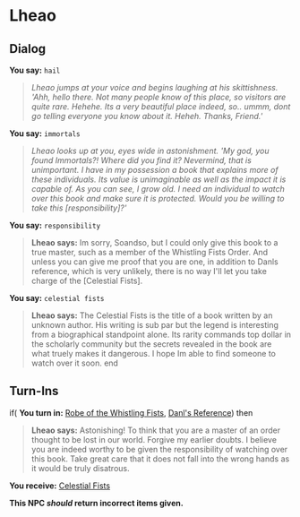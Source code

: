 # Lheao
## Dialog

**You say:** `hail`



>*Lheao jumps at your voice and begins laughing at his skittishness. 'Ahh, hello there. Not many people know of this place, so visitors are quite rare. Hehehe. Its a very beautiful place indeed, so.. ummm, dont go telling everyone you know about it. Heheh. Thanks, Friend.'*

**You say:** `immortals`






>*Lheao looks up at you, eyes wide in astonishment. 'My god, you found Immortals?! Where did you find it? Nevermind, that is unimportant. I have in my possession a book that explains more of these individuals. Its value is unimaginable as well as the impact it is capable of. As you can see, I grow old. I need an individual to watch over this book and make sure it is protected. Would you be willing to take this [responsibility]?'*

**You say:** `responsibility`






>**Lheao says:** Im sorry, Soandso, but I could only give this book to a true master, such as a member of the Whistling Fists Order. And unless you can give me proof that you are one, in addition to Danls reference, which is very unlikely, there is no way I'll let you take charge of the [Celestial Fists].

**You say:** `celestial fists`






>**Lheao says:** The Celestial Fists is the title of a book written by an unknown author. His writing is sub par but the legend is interesting from a biographical standpoint alone. Its rarity commands top dollar in the scholarly community but the secrets revealed in the book are what truely makes it dangerous. I hope Im able to find someone to watch over it soon.
end

## Turn-Ins





if( **You turn in:** [Robe of the Whistling Fists](/item/12970), [Danl's Reference](/item/1682)) then





>**Lheao says:** Astonishing! To think that you are a master of an order thought to be lost in our world. Forgive my earlier doubts. I believe you are indeed worthy to be given the responsibility of watching over this book. Take great care that it does not fall into the wrong hands as it would be truly disatrous.





 **You receive:**  [Celestial Fists](/item/1683) 

**This NPC *should* return incorrect items given.**





